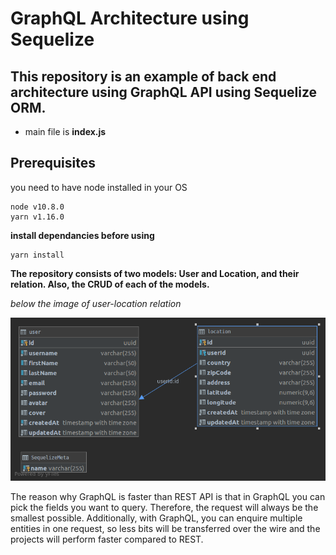# GraphQL Architecture using Sequelize

## This repository is an example of back end architecture using GraphQL API using Sequelize ORM.

* main file is **index.js**

## Prerequisites

you need to have node installed in your OS

```
node v10.8.0
yarn v1.16.0
```

**install dependancies before using**

    yarn install



**The repository consists of two models: User and Location, and their relation. Also, the CRUD of each of the models.**

*below the image of user-location relation*

![database schema](db_relation.png)

The reason why GraphQL is faster than REST API is that in GraphQL you can pick the fields you want to query. Therefore, the request will always be the smallest possible. Additionally, with GraphQL, you can enquire multiple entities in one request, so less bits will be transferred over the wire and the projects will perform faster compared to REST.
